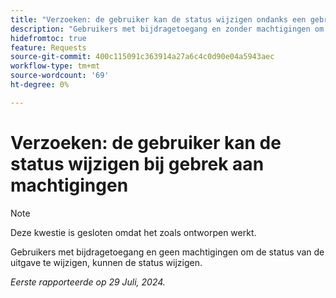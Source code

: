 ```yaml
---
title: "Verzoeken: de gebruiker kan de status wijzigen ondanks een gebrek aan machtigingen"
description: "Gebruikers met bijdragetoegang en zonder machtigingen om de status van de uitgave te wijzigen, kunnen de status wijzigen."
hidefromtoc: true
feature: Requests
source-git-commit: 400c115091c363914a27a6c4c0d90e04a5943aec
workflow-type: tm+mt
source-wordcount: '69'
ht-degree: 0%

---
```



# Verzoeken: de gebruiker kan de status wijzigen bij gebrek aan machtigingen

>[!NOTE]
>
>Deze kwestie is gesloten omdat het zoals ontworpen werkt.

Gebruikers met bijdragetoegang en geen machtigingen om de status van de uitgave te wijzigen, kunnen de status wijzigen.

_Eerste rapporteerde op 29 Juli, 2024._

